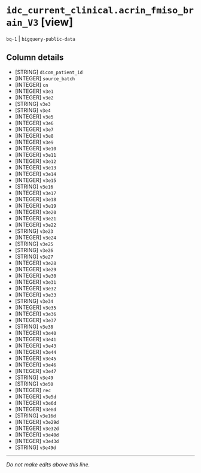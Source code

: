 # `idc_current_clinical.acrin_fmiso_brain_V3` [view]
`bq-1` | `bigquery-public-data`

## Column details
* [STRING]    `dicom_patient_id`
* [INTEGER]   `source_batch`
* [INTEGER]   `cn`
* [INTEGER]   `v3e1`
* [INTEGER]   `v3e2`
* [STRING]    `v3e3`
* [STRING]    `v3e4`
* [INTEGER]   `v3e5`
* [INTEGER]   `v3e6`
* [INTEGER]   `v3e7`
* [INTEGER]   `v3e8`
* [INTEGER]   `v3e9`
* [INTEGER]   `v3e10`
* [INTEGER]   `v3e11`
* [INTEGER]   `v3e12`
* [INTEGER]   `v3e13`
* [INTEGER]   `v3e14`
* [INTEGER]   `v3e15`
* [STRING]    `v3e16`
* [INTEGER]   `v3e17`
* [INTEGER]   `v3e18`
* [INTEGER]   `v3e19`
* [INTEGER]   `v3e20`
* [INTEGER]   `v3e21`
* [INTEGER]   `v3e22`
* [STRING]    `v3e23`
* [INTEGER]   `v3e24`
* [STRING]    `v3e25`
* [STRING]    `v3e26`
* [STRING]    `v3e27`
* [INTEGER]   `v3e28`
* [INTEGER]   `v3e29`
* [INTEGER]   `v3e30`
* [INTEGER]   `v3e31`
* [INTEGER]   `v3e32`
* [INTEGER]   `v3e33`
* [STRING]    `v3e34`
* [INTEGER]   `v3e35`
* [INTEGER]   `v3e36`
* [INTEGER]   `v3e37`
* [STRING]    `v3e38`
* [INTEGER]   `v3e40`
* [INTEGER]   `v3e41`
* [INTEGER]   `v3e43`
* [INTEGER]   `v3e44`
* [INTEGER]   `v3e45`
* [INTEGER]   `v3e46`
* [INTEGER]   `v3e47`
* [STRING]    `v3e49`
* [STRING]    `v3e50`
* [INTEGER]   `rec`
* [INTEGER]   `v3e5d`
* [INTEGER]   `v3e6d`
* [INTEGER]   `v3e8d`
* [STRING]    `v3e16d`
* [INTEGER]   `v3e29d`
* [INTEGER]   `v3e32d`
* [INTEGER]   `v3e40d`
* [INTEGER]   `v3e43d`
* [STRING]    `v3e49d`

-------------------------------------------------------------------------------
*Do not make edits above this line.*
